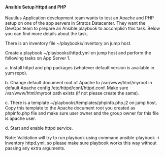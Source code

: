 #### Ansible Setup Httpd and PHP

Nautilus Application development team wants to test an Apache and PHP setup on one of the app servers in Stratos Datacenter. They want the DevOps team to prepare an Ansible playbook to accomplish this task. Below you can find more details about the task.

There is an inventory file ~/playbooks/inventory on jump host.

Create a playbook ~/playbooks/httpd.yml on jump host and perform the following tasks on App Server 1.

a. Install httpd and php packages (whatever default version is available in yum repo).

b. Change default document root of Apache to /var/www/html/myroot in default Apache config /etc/httpd/conf/httpd.conf. Make sure /var/www/html/myroot path exists (if not please create the same).

c. There is a template ~/playbooks/templates/phpinfo.php.j2 on jump host. Copy this template to the Apache document root you created as phpinfo.php file and make sure user owner and the group owner for this file is apache user.

d. Start and enable httpd service.

Note: Validation will try to run playbook using command ansible-playbook -i inventory httpd.yml, so please make sure playbook works this way without passing any extra arguments.
